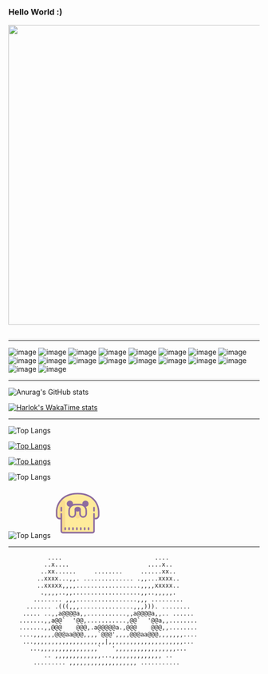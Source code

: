 ### Hello World :)
<img src="https://github.com/Anmol-Baranwal/Cool-GIFs-For-GitHub/assets/74038190/af212da4-8588-4d7c-8400-16e56f2746a0" width="600">
<br><br>

___________________________________________________________________________________



![image](https://github.com/user-attachments/assets/fa4b6529-a999-4b55-9df6-816eb214b500)
![image](https://github.com/user-attachments/assets/2689f334-501a-43c2-9ec0-273d675e44cc) ![image](https://github.com/user-attachments/assets/1dcafd80-3ed7-4f02-baad-935a88b83ddc)
 ![image](https://github.com/user-attachments/assets/47182f20-dbec-499b-81e1-3386575f8279) ![image](https://github.com/user-attachments/assets/f453f03b-fba4-486e-aa47-4e53a28e6e82) ![image](https://github.com/user-attachments/assets/13e0a724-d352-40be-9fd5-db0a20acc8d5) ![image](https://github.com/user-attachments/assets/2b3d6465-ac1c-48db-b8bc-f807405e6dd2) ![image](https://github.com/user-attachments/assets/f18dda55-2274-49dc-9785-d1e51c38a51c) ![image](https://github.com/user-attachments/assets/2a463027-3503-486c-9aa9-773718daf5d9) ![image](https://github.com/user-attachments/assets/9f23e9da-6846-4dd4-8c1e-8b41c0ccc61b) ![image](https://github.com/user-attachments/assets/671f7dee-92c5-464a-be10-398ffc08cff4) ![image](https://github.com/user-attachments/assets/61cf9b33-0d8c-4caf-9e2f-b8890675f42b) ![image](https://github.com/user-attachments/assets/9aacb985-9cae-4e76-805e-97aab06df71c) ![image](https://github.com/user-attachments/assets/315673d2-4ae0-4ab3-a97d-7f0cae2b9518) ![image](https://github.com/user-attachments/assets/a5871386-b965-4bbe-8d3f-46c5eb45511f) ![image](https://github.com/user-attachments/assets/bac49b8b-146f-4174-83c9-93101e619aba) ![image](https://github.com/user-attachments/assets/0c5709ad-162a-455d-9e2b-3cfc30646334) ![image](https://github.com/user-attachments/assets/c370f4bf-7fb5-41d5-90f5-00c78e47ec59)
____________________________________________________________________________________

![Anurag's GitHub stats](https://github-readme-stats.vercel.app/api?username=anuraghazra&show_icons=true&theme=tokyonight)

[![Harlok's WakaTime stats](https://github-readme-stats.vercel.app/api/wakatime?username=ffflabs)](https://github.com/anuraghazra/github-readme-stats)

____________________________________________________________________________________

![Top Langs](https://github-readme-stats.vercel.app/api/top-langs/?username=anuraghazra&hide_progress=true)

[![Top Langs](https://github-readme-stats.vercel.app/api/top-langs/?username=anuraghazra&layout=pie)](https://github.com/anuraghazra/github-readme-stats)

[![Top Langs](https://github-readme-stats.vercel.app/api/top-langs/?username=anuraghazra&layout=donut-vertical)](https://github.com/anuraghazra/github-readme-stats)

![Top Langs](https://github-readme-stats.vercel.app/api/top-langs/?username=anuraghazra&langs_count=8)

![Top Langs](https://github-readme-stats.vercel.app/api/top-langs/?username=anuraghazra&langs_count=8)
<svg xmlns="http://www.w3.org/2000/svg" x="0px" y="0px" width="100" height="100" viewBox="0 0 64 64">
<path fill="#ffeb9b" d="M31,7C10,7,4,21.716,4,30v5c0,2.209,1.791,4,4,4h1.969H10v15.542C10,55.899,11.101,57,12.458,57 h37.208C50.955,57,52,55.955,52,54.667V39h0.031H54c2.209,0,4-1.791,4-4v-5C58,21.716,52,7,31,7z"></path><path fill="#f9dd8f" d="M12,15c-0.421,0-0.819,0.083-1.2,0.203c-1.109,1.239-2.039,2.55-2.8,3.89v19.766 C8.321,38.942,8.653,39,9,39h1.969H11v15.542C11,55.899,12.101,57,13.458,57H16V19C16,16.791,14.209,15,12,15z M32.134,38.92 c1.626-0.033,2.928-1.359,2.928-2.985V27H29v8.936c0,1.672,1.372,3.02,3.043,2.985C32.074,38.921,32.104,38.92,32.134,38.92z"></path><path fill="#8d6c9f" d="M32,6C9.852,6,4,21.699,4,30v5c0,2.757,2.243,5,5,5h1v15c0,1.654,1.346,3,3,3h38 c1.654,0,3-1.346,3-3V40h1c2.757,0,5-2.243,5-5v-5C60,21.699,54.148,6,32,6z M58,35c0,1.654-1.346,3-3,3h-1v-5 c0-0.552-0.447-1-1-1s-1,0.448-1,1v22c0,0.551-0.448,1-1,1H13c-0.552,0-1-0.449-1-1V33c0-0.552-0.447-1-1-1s-1,0.448-1,1v5H9 c-1.654,0-3-1.346-3-3v-5c0-7.609,5.434-22,26-22s26,14.391,26,22V35z"></path><path fill="#8d6c9f" d="M16,50c-0.553,0-1,0.448-1,1v2c0,0.552,0.447,1,1,1c0.553,0,1-0.448,1-1v-2 C17,50.448,16.553,50,16,50z"></path><path fill="#8d6c9f" d="M21,50c-0.553,0-1,0.448-1,1v2c0,0.552,0.447,1,1,1s1-0.448,1-1v-2C22,50.448,21.553,50,21,50z"></path><path fill="#8d6c9f" d="M26,50c-0.553,0-1,0.448-1,1v2c0,0.552,0.447,1,1,1s1-0.448,1-1v-2C27,50.448,26.553,50,26,50z"></path><path fill="#8d6c9f" d="M31,50c-0.553,0-1,0.448-1,1v2c0,0.552,0.447,1,1,1s1-0.448,1-1v-2C32,50.448,31.553,50,31,50z"></path><path fill="#8d6c9f" d="M36,50c-0.553,0-1,0.448-1,1v2c0,0.552,0.447,1,1,1s1-0.448,1-1v-2C37,50.448,36.553,50,36,50z"></path><path fill="#8d6c9f" d="M41,50c-0.553,0-1,0.448-1,1v2c0,0.552,0.447,1,1,1s1-0.448,1-1v-2C42,50.448,41.553,50,41,50z"></path><path fill="#8d6c9f" d="M46,50c-0.553,0-1,0.448-1,1v2c0,0.552,0.447,1,1,1s1-0.448,1-1v-2C47,50.448,46.553,50,46,50z"></path><path fill="#8d6c9f" d="M11,24c-0.553,0-1,0.448-1,1v4c0,0.552,0.447,1,1,1s1-0.448,1-1v-4C12,24.448,11.553,24,11,24z"></path><path fill="#8d6c9f" d="M53,30c0.553,0,1-0.448,1-1v-4c0-0.552-0.447-1-1-1s-1,0.448-1,1v4C52,29.552,52.447,30,53,30z"></path><g><circle cx="22" cy="20" r="4" fill="#8d6c9f"></circle><circle cx="42" cy="20" r="4" fill="#8d6c9f"></circle></g><g><path fill="#ffeb9b" stroke="#8d6c9f" stroke-linecap="round" stroke-linejoin="round" stroke-miterlimit="10" stroke-width="2" d="M35,21h-6c-4.418,0-8,3.582-8,8v4c0,2.209,1.791,4,4,4s4-1.791,4-4v-6h6v6c0,2.209,1.791,4,4,4s4-1.791,4-4v-4 C43,24.582,39.418,21,35,21z"></path><ellipse cx="32" cy="27" fill="#8d6c9f" rx="4" ry="3"></ellipse></g>
</svg>
_____________________________________________________________________________________

               ....                          ....
              ..x....                      ....x..
             ..xx......     ........     ......xx..
            ..xxxx...,,. .............. .,,...xxxx..
            ..xxxxx,,,,..................,,,,xxxxx..
             .,,,,..,,...................,,..,,,,,.
           ........ ,,,.................,,, .........
         ....... .(((,,,...............,,,))). ........
        ..... ..,,a@@@@a,,...........,,a@@@@a,,.. ......
       .......,,a@@`  '@@,...........,@@`  '@@a,,........
       .......,,@@@    @@@,.a@@@@@a.,@@@    @@@,,........
       ....,,,,,,@@@aa@@@,,,,`@@@',,,,@@@aa@@@,,,,,,,....
        ...,,,,,,,,,,,,,,,,,,,,|,,,,,,,,,,,,,,,,,,,,,...
          ...,,,,,,,,,,,,,,,,`   ',,,,,,,,,,,,,,,,,...
              .. ,,,,,,,,,,,,,...,,,,,,,,,,,,,, ..
           ......... ,,,,,,,,,,,,,,,,,,, ...........
